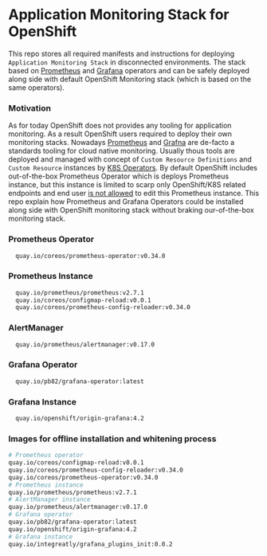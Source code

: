 # Application Monitoring Stack for OpenShift
This repo stores all required manifests and instructions for deploying `Application Monitoring Stack` in disconnected environments. The stack based on [Prometheus](https://github.com/coreos/prometheus-operator) and [Grafana](https://github.com/integr8ly/grafana-operator) operators and can be safely deployed  along side with default OpenShift Monitoring stack (which is based on the same operators).

### Motivation 
As for today OpenShift does not provides any tooling for application monitoring.
As a result OpenShift users required to deploy their own monitoring stacks. 
Nowadays [Prometheus](https://prometheus.io) and [Grafna](https://grafana.com) 
are de-facto a standards tooling for cloud native monitoring. 
Usually thous tools are deployed and managed with concept of 
`Custom Resource Definitions` and `Custom Resource` instances
 by [K8S Operators](https://coreos.com/operators).
 By default OpenShift includes out-of-the-box Prometheus Operator 
 which is deploys Prometheus instance, but this instance is limited to scarp only 
 OpenShift/K8S related endpoints and end user 
 [is not allowed](https://docs.openshift.com/container-platform/3.11/install_config/prometheus_cluster_monitoring.html#supported-configuration) 
 to edit this Prometheus instance. 
 This repo explain how Prometheus and Grafana Operators could be installed  
 along side with OpenShift monitoring stack without braking our-of-the-box monitoring stack. 
 
   


### Prometheus Operator
```bash
  quay.io/coreos/prometheus-operator:v0.34.0
``` 

### Prometheus Instance
```bash
  quay.io/prometheus/prometheus:v2.7.1
  quay.io/coreos/configmap-reload:v0.0.1
  quay.io/coreos/prometheus-config-reloader:v0.34.0
```

### AlertManager
```bash
  quay.io/prometheus/alertmanager:v0.17.0
```

### Grafana Operator
```bash
  quay.io/pb82/grafana-operator:latest
```
  
### Grafana Instance
```bash
  quay.io/openshift/origin-grafana:4.2
```

### Images for offline installation and whitening process
```bash
# Prometheus operator 
quay.io/coreos/configmap-reload:v0.0.1
quay.io/coreos/prometheus-config-reloader:v0.34.0
quay.io/coreos/prometheus-operator:v0.34.0
# Prometheus instance
quay.io/prometheus/prometheus:v2.7.1
# AlertManager instance
quay.io/prometheus/alertmanager:v0.17.0
# Grafana operator 
quay.io/pb82/grafana-operator:latest
quay.io/openshift/origin-grafana:4.2
# Grafana instance 
quay.io/integreatly/grafana_plugins_init:0.0.2
```


